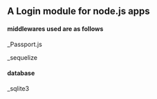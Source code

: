 ## A Login module for node.js apps

#### middlewares used are as follows

_Passport.js

_sequelize

#### database

_sqlite3
